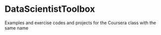 # DataScientistToolbox
Examples and exercise codes and projects for the Coursera class with the same name
